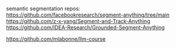 semantic segmentation repos: 
https://github.com/facebookresearch/segment-anything/tree/main
https://github.com/z-x-yang/Segment-and-Track-Anything
https://github.com/IDEA-Research/Grounded-Segment-Anything

https://github.com/mlabonne/llm-course

